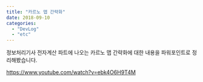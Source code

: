 ```yaml
---
title: "카르노 맵 간략화"
date: 2018-09-10
categories: 
  - "DevLog"
  - "etc"
---
```


정보처리기사 전자계산 파트에 나오는 카르노 맵 간략화에 대한 내용을 파워포인트로 정리해봤습니다.

https://www.youtube.com/watch?v=ebk4O6H9T4M
